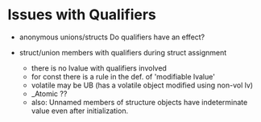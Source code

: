
# Issues with Qualifiers #

* anonymous unions/structs
    Do qualifiers have an effect?
    
* struct/union members with qualifiers during struct assignment
    * there is no lvalue with qualifiers involved
    * for const there is a rule in the def. of 'modifiable lvalue'
    * volatile may be UB (has a volatile object modified using non-vol lv)
    * _Atomic ??
    * also: Unnamed members of structure objects have indeterminate value even after initialization.
